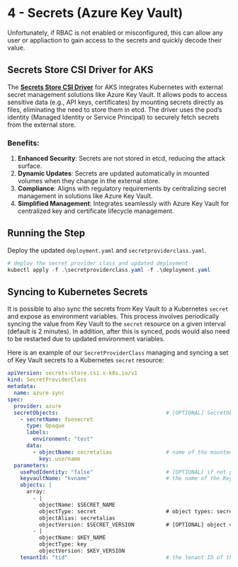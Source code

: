 # 4 - Secrets (Azure Key Vault)

Unfortunately, if RBAC is not enabled or misconfigured, this can allow any user or appliaction to gain access to the secrets and quickly decode their value. 

## Secrets Store CSI Driver for AKS

The [**Secrets Store CSI Driver**](https://learn.microsoft.com/en-us/azure/aks/csi-secrets-store-driver) for AKS integrates Kubernetes with external secret management solutions like Azure Key Vault. It allows pods to access sensitive data (e.g., API keys, certificates) by mounting secrets directly as files, eliminating the need to store them in etcd. The driver uses the pod’s identity (Managed Identity or Service Principal) to securely fetch secrets from the external store.  

### **Benefits:**
1. **Enhanced Security**: Secrets are not stored in etcd, reducing the attack surface.  
2. **Dynamic Updates**: Secrets are updated automatically in mounted volumes when they change in the external store.  
3. **Compliance**: Aligns with regulatory requirements by centralizing secret management in solutions like Azure Key Vault.  
4. **Simplified Management**: Integrates seamlessly with Azure Key Vault for centralized key and certificate lifecycle management.  

## Running the Step

Deploy the updated `deployment.yaml` and `secretproviderclass.yaml`. 

```powershell
# deploy the secret provider class and updated deployment
kubectl apply -f .\secretproviderclass.yaml -f .\deployment.yaml
```

## Syncing to Kubernetes Secrets

It is possible to also sync the secrets from Key Vault to a Kubernetes `secret` and expose as environment variables. This process involves periodically syncing the value from Key Vault to the `secret` resource on a given interval (default is 2 minutes). In addition, after this is synced, pods would also need to be restarted due to updated environment variables. 

Here is an example of our `SecretProviderClass` managing and syncing a set of Key Vault secrets to a Kubernetes `secret` resource:

```yaml
apiVersion: secrets-store.csi.x-k8s.io/v1
kind: SecretProviderClass
metadata:
  name: azure-sync
spec:
  provider: azure
  secretObjects:                                  # [OPTIONAL] SecretObject defines the desired state of synced K8s secret objects
    - secretName: foosecret
      type: Opaque
      labels:
        environment: "test"
      data:
        - objectName: secretalias                 # name of the mounted content to sync. this could be the object name or object alias. The mount is mandatory for the content to be synced as Kubernetes secret.
          key: username
  parameters:
    usePodIdentity: "false"                       # [OPTIONAL] if not provided, will default to "false"
    keyvaultName: "kvname"                        # the name of the KeyVault
    objects: |
      array:
        - |
          objectName: $SECRET_NAME
          objectType: secret                      # object types: secret, key or cert
          objectAlias: secretalias
          objectVersion: $SECRET_VERSION          # [OPTIONAL] object versions, default to latest if empty
        - |
          objectName: $KEY_NAME
          objectType: key
          objectVersion: $KEY_VERSION
    tenantId: "tid"                               # the tenant ID of the KeyVault
```